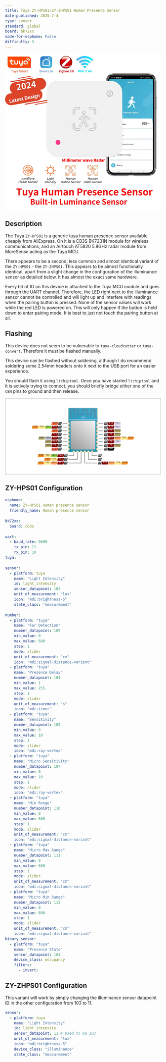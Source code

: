 ```yaml
---
title: Tuya ZY-HPS01/ZY-ZHPS01 Human Presence Sensor
date-published: 2025-7-4
type: sensor
standard: global
board: bk72xx
made-for-esphome: False
difficulty: 3
---
```


![Tuya ZY-HPS01](ZY_HPS01.png "Tuya ZY-HPS01")

## Description

The Tuya `ZY-HPS01` is a generic tuya human presence sensor available cheaply from AliExpress. On it is a CB3S BK7231N module for wireless communications, and an Airtouch AT5820 5.8GHz radar module from MoreSense acting as the Tuya MCU.

There appears to be a second, less common and almost identical variant of the `ZY-HPS01` - the `ZY-ZHPS01`. This appears to be almost functionally identical, apart from a slight change in the configuration of the illuminance sensor as detailed below. It has almost the exact same hardware.

Every bit of IO on this device is attached to the Tuya MCU module and goes through the UART channel. Therefore, the LED right next to the illuminance sensor cannot be controlled and will light up and interfere with readings when the pairing button is pressed. None of the sensor values will work while the red LED is powered on. This will only happen if the button is held down to enter pairing mode. It is best to just not touch the pairing button at all.

## Flashing

This device does not seem to be vulnerable to `tuya-cloudcutter` or `tuya-convert`. Therefore it must be flashed manually.

This device can be flashed without soldering, although I do recommend soldering some 2.54mm headers onto it next to the USB port for an easier experience.

You should flash it using `ltchiptool`. Once you have started `ltchiptool` and it is actively trying to connect, you should briefly bridge either one of the `CEN` pins to ground and then release.

![CB3S Pinout](cb3s.png "CB3S Pinout")

## ZY-HPS01 Configuration

```yaml
esphome:
  name: ZY-HPS01 Human presence sensor
  friendly_name: Human presence sensor

bk72xx:
  board: cb3s

uart:
  - baud_rate: 9600
    tx_pin: 11
    rx_pin: 10
tuya:

sensor:
  - platform: tuya
    name: "Light Intensity"
    id: light_intensity
    sensor_datapoint: 103
    unit_of_measurement: "lux"
    icon: "mdi:brightness-5"
    state_class: "measurement"

number:
  - platform: "tuya"
    name: "Far Detection"
    number_datapoint: 109
    min_value: 0
    max_value: 600
    step: 1
    mode: slider
    unit_of_measurement: "cm"
    icon: "mdi:signal-distance-variant"
  - platform: "tuya"
    name: "Presence Delay"
    number_datapoint: 104
    min_value: 1
    max_value: 255
    step: 1
    mode: slider
    unit_of_measurement: "s"
    icon: "mdi:timer"
  - platform: "tuya"
    name: "Sensitivity"
    number_datapoint: 105
    min_value: 0
    max_value: 10
    step: 1
    mode: slider
    icon: "mdi:ray-vertex"
  - platform: "tuya"
    name: "Micro Sensitivity"
    number_datapoint: 107
    min_value: 0
    max_value: 10
    step: 1
    mode: slider
    icon: "mdi:ray-vertex"
  - platform: "tuya"
    name: "Min Range"
    number_datapoint: 110
    min_value: 0
    max_value: 600
    step: 1
    mode: slider
    unit_of_measurement: "cm"
    icon: "mdi:signal-distance-variant"
  - platform: "tuya"
    name: "Micro Max Range"
    number_datapoint: 111
    min_value: 0
    max_value: 600
    step: 1
    mode: slider
    unit_of_measurement: "cm"
    icon: "mdi:signal-distance-variant"
  - platform: "tuya"
    name: "Micro Min Range"
    number_datapoint: 112
    min_value: 0
    max_value: 600
    step: 1
    mode: slider
    unit_of_measurement: "cm"
    icon: "mdi:signal-distance-variant"
binary_sensor:
  - platform: "tuya"
    name: "Presence State"
    sensor_datapoint: 101
    device_class: occupancy
    filters:
      - invert:

```

## ZY-ZHPS01 Configuration

This variant will work by simply changing the illuminance sensor datapoint ID in the other configuration from 103 to 11.

```yaml
sensor:
  - platform: tuya
    name: "Light Intensity"
    id: light_intensity
    sensor_datapoint: 11 # Used to be 103
    unit_of_measurement: "lux"
    icon: "mdi:brightness-5"
    device_class: "illuminance"
    state_class: "measurement"
```
